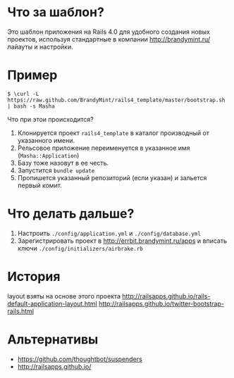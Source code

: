 Что за шаблон?
===

Это шаблон приложения на Rails 4.0 для удобного создания новых проектов,
используя стандартные в компании http://brandymint.ru/ лайауты и
настройки.

Пример
===

    $ \curl -L https://raw.github.com/BrandyMint/rails4_template/master/bootstrap.sh | bash -s Masha


Что при этои происходится?

1. Клонируется проект `rails4_template` в каталог производный от
указанного имени.
2. Рельсовое приложение переименуется в указанное имя
(`Masha::Application`)
3. Базу тоже назовут в ее честь.
4. Запустится `bundle update`
5. Пропишется указанный репозиторий (если указан) и зальется первый
комит.

Что делать дальше?
==================

1. Настроить `./config/application.yml` и `./config/database.yml`
2. Зарегистрировать проект в http://errbit.brandymint.ru/apps и вписать
ключи `./config/initializers/airbrake.rb`

История
=======

layout взяты на основе этого проекта
http://railsapps.github.io/rails-default-application-layout.html
http://railsapps.github.io/twitter-bootstrap-rails.html


Альтернативы
============

* https://github.com/thoughtbot/suspenders
* http://railsapps.github.io/
